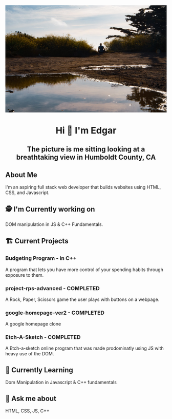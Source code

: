 <img src="images/Background.jpg" alt="Edgar sitting outside during golden hour" align="center">
<h1 align="center">Hi 👋 I'm Edgar</h1>
<h2 align="center">The picture is me sitting looking at a breathtaking view in Humboldt County, CA</h2>

## About Me
I'm an aspiring full stack web developer that builds websites using HTML, CSS, and Javascript.


## 🕵️ I'm Currently working on
DOM manipulation in JS & C++ Fundamentals.

## 🏗️  Current Projects

### Budgeting Program - in C++
A program that lets you have more control of your spending habits through exposure to them.

### project-rps-advanced - COMPLETED

A Rock, Paper, Scissors game the user plays with buttons on a webpage.

### google-homepage-ver2 - COMPLETED
A google homepage clone

### Etch-A-Sketch - COMPLETED
A Etch-a-sketch online program that was made prodominatly using JS with heavy use of the DOM.

## 🌱 Currently Learning
Dom Manipulation in Javascript & C++ fundamentals

## 💬 Ask me about
HTML, CSS, JS, C++
